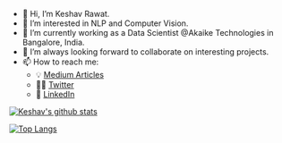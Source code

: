 - 👋 Hi, I’m Keshav Rawat.
- 👀 I’m interested in NLP and Computer Vision.
- 🌱 I’m currently working as a Data Scientist @Akaike Technologies in Bangalore, India.
- 💞️ I’m always looking forward to collaborate on interesting projects.
- 📫 How to reach me:
     - :bulb: [Medium Articles](https://keshavrawat.medium.com/)
     - :man_technologist: [Twitter](https://twitter.com/keshavrawat96)
     - :office: [LinkedIn](https://www.linkedin.com/in/keshav-rawat/)

[![Keshav's github stats](https://github-readme-stats.vercel.app/api?username=keshav5196&count_private=true&show_icons=true&theme=radical&hide_rank=false)](https://github.com/anuraghazra/github-readme-stats)

[![Top Langs](https://github-readme-stats.vercel.app/api/top-langs/?username=keshav5196 )](https://github.com/anuraghazra/github-readme-stats)



<!---
keshav5196/keshav5196 is a ✨ special ✨ repository because its `README.md` (this file) appears on your GitHub profile.
You can click the Preview link to take a look at your changes.
--->
